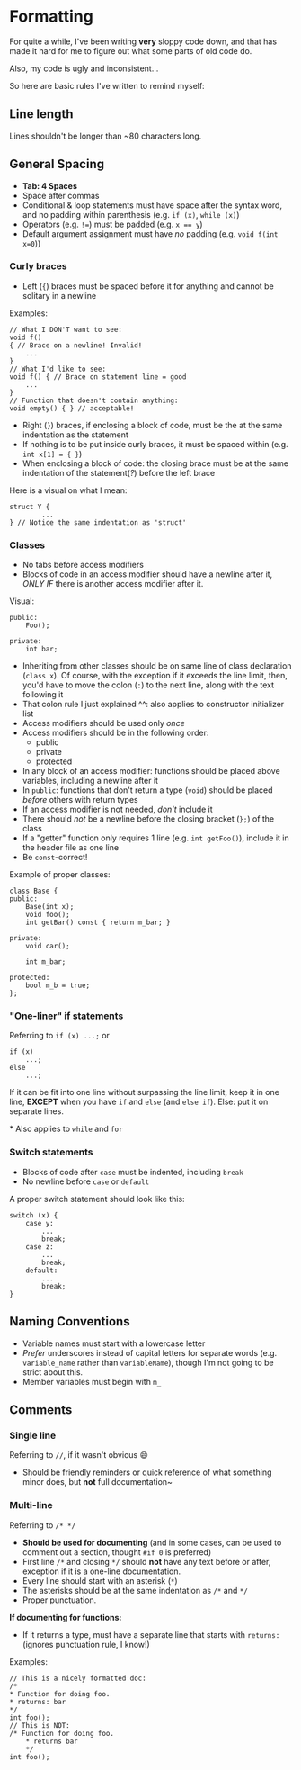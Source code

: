 # Formatting

For quite a while, I've been writing **very** sloppy code down, and that has made it hard for me to figure out what some parts of old code do.

Also, my code is ugly and inconsistent...

So here are basic rules I've written to remind myself:

## Line length

Lines shouldn't be longer than ~80 characters long.

## General Spacing

- **Tab: 4 Spaces**
- Space after commas
- Conditional & loop statements must have space after the syntax word, and no padding within parenthesis (e.g. `if (x)`, `while (x)`)
- Operators (e.g. `!=`) must be padded (e.g. `x == y`)
- Default argument assignment must have *no* padding (e.g. `void f(int x=0`))

### Curly braces

- Left (`{`) braces must be spaced before it for anything and cannot be solitary in a newline

Examples:

```
// What I DON'T want to see:
void f()
{ // Brace on a newline! Invalid!
    ...
}
// What I'd like to see:
void f() { // Brace on statement line = good
    ...
}
// Function that doesn't contain anything:
void empty() { } // acceptable!
```

- Right (`}`) braces, if enclosing a block of code, must be the at the same indentation as the statement
- If nothing is to be put inside curly braces, it must be spaced within (e.g. `int x[1] = { }`)
- When enclosing a block of code: the closing brace must be at the same indentation of the statement(*?*) before the left brace

Here is a visual on what I mean:

```
struct Y {
        ...
} // Notice the same indentation as 'struct'
```

### Classes

- No tabs before access modifiers
- Blocks of code in an access modifier should have a newline after it, *ONLY IF* there is another access modifier after it.

Visual:

```
public:
    Foo();

private:
    int bar;
```

- Inheriting from other classes should be on same line of class declaration (`class x`). Of course, with the exception if it exceeds the line limit, then, you'd have to move the colon (`:`) to the next line, along with the text following it
- That colon rule I just explained ^^: also applies to constructor initializer list
- Access modifiers should be used only *once*
- Access modifiers should be in the following order:
    - public
    - private
    - protected
- In any block of an access modifier: functions should be placed above variables, including a newline after it
- In `public`: functions that don't return a type (`void`) should be placed *before* others with return types
- If an access modifier is not needed, *don't* include it
- There should *not* be a newline before the closing bracket (`};`) of the class
- If a "getter" function only requires 1 line (e.g. `int getFoo()`), include it in the header file as one line
- Be `const`-correct!

Example of proper classes:

```
class Base {
public:
    Base(int x);
    void foo();
    int getBar() const { return m_bar; }

private:
    void car();

    int m_bar;

protected:
    bool m_b = true;
};
```

### "One-liner" if statements

Referring to `if (x) ...;` or

```
if (x)
    ...;
else
    ...;
```

If it can be fit into one line without surpassing the line limit, keep it in one line, **EXCEPT** when you have `if` and `else` (and `else if`). Else: put it on separate lines.

\* Also applies to `while` and `for`

### Switch statements

- Blocks of code after `case` must be indented, including `break`
- No newline before `case` or `default`

A proper switch statement should look like this:

```
switch (x) {
    case y:
        ...
        break;
    case z:
        ...
        break;
    default:
        ...
        break;
}
```

## Naming Conventions

- Variable names must start with a lowercase letter
- *Prefer* underscores instead of capital letters for separate words (e.g. `variable_name` rather than `variableName`), though I'm not going to be strict about this.
- Member variables must begin with `m_`

## Comments

### Single line

Referring to `//`, if it wasn't obvious :smile:

- Should be friendly reminders or quick reference of what something minor does, but **not** full documentation~

### Multi-line

Referring to `/* */`

- **Should be used for documenting** (and in some cases, can be used to comment out a section, thought `#if 0` is preferred)
- First line `/*` and closing `*/` should **not** have any text before or after, exception if it is a one-line documentation.
- Every line should start with an asterisk (`*`)
- The asterisks should be at the same indentation as `/*` and `*/`
- Proper punctuation.

**If documenting for functions:**

- If it returns a type, must have a separate line that starts with `returns: ` (ignores punctuation rule, I know!)

Examples:

```
// This is a nicely formatted doc:
/*
* Function for doing foo.
* returns: bar
*/
int foo();
// This is NOT:
/* Function for doing foo.
    * returns bar
    */
int foo();
```
